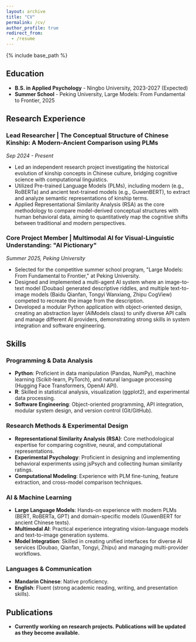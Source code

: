 ```yaml
---
layout: archive
title: "CV"
permalink: /cv/
author_profile: true
redirect_from:
  - /resume
---
```


{% include base_path %}

## Education

- **B.S. in Applied Psychology** - Ningbo University, 2023-2027 (Expected)
- **Summer School** - Peking University, Large Models: From Fundamental to Frontier, 2025

## Research Experience

### Lead Researcher | The Conceptual Structure of Chinese Kinship: A Modern-Ancient Comparison using PLMs
*Sep 2024 - Present*

- Led an independent research project investigating the historical evolution of kinship concepts in Chinese culture, bridging cognitive science with computational linguistics.
- Utilized Pre-trained Language Models (PLMs), including modern (e.g., RoBERTa) and ancient text-trained models (e.g., GuwenBERT), to extract and analyze semantic representations of kinship terms.
- Applied Representational Similarity Analysis (RSA) as the core methodology to compare model-derived conceptual structures with human behavioral data, aiming to quantitatively map the cognitive shifts between traditional and modern perspectives.

### Core Project Member | Multimodal AI for Visual-Linguistic Understanding: "AI Pictionary"
*Summer 2025, Peking University*

- Selected for the competitive summer school program, "Large Models: From Fundamental to Frontier," at Peking University.
- Designed and implemented a multi-agent AI system where an image-to-text model (Doubao) generated descriptive riddles, and multiple text-to-image models (Baidu Qianfan, Tongyi Wanxiang, Zhipu CogView) competed to recreate the image from the description.
- Developed a modular Python application with object-oriented design, creating an abstraction layer (AIModels class) to unify diverse API calls and manage different AI providers, demonstrating strong skills in system integration and software engineering.

## Skills

### Programming & Data Analysis
- **Python**: Proficient in data manipulation (Pandas, NumPy), machine learning (Scikit-learn, PyTorch), and natural language processing (Hugging Face Transformers, OpenAI API).
- **R**: Skilled in statistical analysis, visualization (ggplot2), and experimental data processing.
- **Software Engineering**: Object-oriented programming, API integration, modular system design, and version control (Git/GitHub).

### Research Methods & Experimental Design
- **Representational Similarity Analysis (RSA)**: Core methodological expertise for comparing cognitive, neural, and computational representations.
- **Experimental Psychology**: Proficient in designing and implementing behavioral experiments using jsPsych and collecting human similarity ratings.
- **Computational Modeling**: Experience with PLM fine-tuning, feature extraction, and cross-model comparison techniques.

### AI & Machine Learning
- **Large Language Models**: Hands-on experience with modern PLMs (BERT, RoBERTa, GPT) and domain-specific models (GuwenBERT for ancient Chinese texts).
- **Multimodal AI**: Practical experience integrating vision-language models and text-to-image generation systems.
- **Model Integration**: Skilled in creating unified interfaces for diverse AI services (Doubao, Qianfan, Tongyi, Zhipu) and managing multi-provider workflows.

### Languages & Communication
- **Mandarin Chinese**: Native proficiency.
- **English**: Fluent (strong academic reading, writing, and presentation skills).

## Publications
- **Currently working on research projects. Publications will be updated as they become available.**

  


